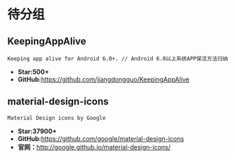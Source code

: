 <!--
 * @Description: 
 * @Author: twp
 * @LastEditors: twp
 * @Date: 2019-05-04 15:19:24
 * @LastEditTime: 2019-05-19 01:09:48
 -->

# 待分组

## KeepingAppAlive

    Keeping app alive for Android 6.0+. // Android 6.0以上系统APP保活方法归纳

* **Star:500+**
* **GitHub:**<https://github.com/jiangdongguo/KeepingAppAlive>

## material-design-icons

    Material Design icons by Google

* **Star:37900+**
* **GitHub:**<https://github.com/google/material-design-icons>
* **官网：**<http://google.github.io/material-design-icons/>
